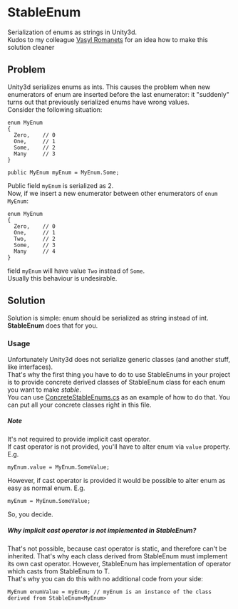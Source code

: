 # StableEnum
Serialization of enums as strings in Unity3d.  
Kudos to my colleague [Vasyl Romanets](https://github.com/O1dSeaman) for an idea how to make this solution cleaner

## Problem
Unity3d serializes enums as ints. This causes the problem when new enumerators of enum are inserted before the last enumerator: it "suddenly" turns out that previously serialized enums have wrong values.  
Consider the following situation:
```
enum MyEnum
{
  Zero,    // 0
  One,     // 1
  Some,    // 2
  Many     // 3
}

public MyEnum myEnum = MyEnum.Some;
```
Public field `myEnum` is serialized as 2.  
Now, if we insert a new enumerator between other enumerators of `enum MyEnum`:  
```
enum MyEnum
{
  Zero,    // 0
  One,     // 1
  Two,     // 2
  Some,    // 3
  Many     // 4
}
```
field `myEnum` will have value `Two` instead of `Some`.  
Usually this behaviour is undesirable.

## Solution
Solution is simple: enum should be serialized as string instead of int.  
**StableEnum** does that for you.

### Usage
Unfortunately Unity3d does not serialize generic classes (and another stuff, like interfaces).  
That's why the first thing you have to do to use StableEnums in your project is to provide concrete derived classes of StableEnum<T> class for each enum you want to make *stable*.  
You can use [ConcreteStableEnums.cs](Scripts/ConcreteStableEnums.cs) as an example of how to do that. You can put all your concrete classes right in this file.  
##### Note
It's not required to provide implicit cast operator.  
If cast operator is not provided, you'll have to alter enum via `value` property. E.g.
```
myEnum.value = MyEnum.SomeValue;
```
However, if cast operator is provided it would be possible to alter enum as easy as normal enum. E.g.
```
myEnum = MyEnum.SomeValue;
```
So, you decide.
##### Why implicit cast operator is not implemented in StableEnum<T>?
That's not possible, because cast operator is static, and therefore can't be inherited. That's why each class derived from StableEnum<T> must implement its own cast operator.
However, StableEnum<T> has implementation of operator which casts from StableEnum<T> to T.  
That's why you can do this with no additional code from your side:
```
MyEnum enumValue = myEnum; // myEnum is an instance of the class derived from StableEnum<MyEnum>
```
